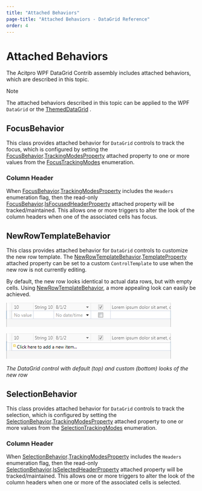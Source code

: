 ```yaml
---
title: "Attached Behaviors"
page-title: "Attached Behaviors - DataGrid Reference"
order: 4
---
```

# Attached Behaviors

The Acitpro WPF DataGrid Contrib assembly includes attached behaviors, which are described in this topic.

> [!NOTE]
> The attached behaviors described in this topic can be applied to the WPF `DataGrid` or the [ThemedDataGrid](xref:@ActiproUIRoot.Controls.DataGrid.ThemedDataGrid) .

## FocusBehavior

This class provides attached behavior for `DataGrid` controls to track the focus, which is configured by setting the [FocusBehavior](xref:@ActiproUIRoot.Controls.DataGrid.FocusBehavior).[TrackingModesProperty](xref:@ActiproUIRoot.Controls.DataGrid.FocusBehavior.TrackingModesProperty) attached property to one or more values from the [FocusTrackingModes](xref:@ActiproUIRoot.Controls.DataGrid.FocusTrackingModes) enumeration.

### Column Header

When [FocusBehavior](xref:@ActiproUIRoot.Controls.DataGrid.FocusBehavior).[TrackingModesProperty](xref:@ActiproUIRoot.Controls.DataGrid.FocusBehavior.TrackingModesProperty) includes the `Headers` enumeration flag, then the read-only [FocusBehavior](xref:@ActiproUIRoot.Controls.DataGrid.FocusBehavior).[IsFocusedHeaderProperty](xref:@ActiproUIRoot.Controls.DataGrid.FocusBehavior.IsFocusedHeaderProperty) attached property will be tracked/maintained. This allows one or more triggers to alter the look of the column headers when one of the associated cells has focus.

## NewRowTemplateBehavior

This class provides attached behavior for `DataGrid` controls to customize the new row template.  The [NewRowTemplateBehavior](xref:@ActiproUIRoot.Controls.DataGrid.NewRowTemplateBehavior).[TemplateProperty](xref:@ActiproUIRoot.Controls.DataGrid.NewRowTemplateBehavior.TemplateProperty) attached property can be set to a custom `ControlTemplate` to use when the new row is not currently editing.

By default, the new row looks identical to actual data rows, but with empty cells. Using [NewRowTemplateBehavior](xref:@ActiproUIRoot.Controls.DataGrid.NewRowTemplateBehavior), a more appealing look can easily be achieved.

![Screenshot](./images/datagrid-new-row-default.png)

![Screenshot](./images/datagrid-new-row-custom.png)

*The DataGrid control with default (top) and custom (bottom) looks of the new row*

## SelectionBehavior

This class provides attached behavior for `DataGrid` controls to track the selection, which is configured by setting the [SelectionBehavior](xref:@ActiproUIRoot.Controls.DataGrid.SelectionBehavior).[TrackingModesProperty](xref:@ActiproUIRoot.Controls.DataGrid.SelectionBehavior.TrackingModesProperty) attached property to one or more values from the [SelectionTrackingModes](xref:@ActiproUIRoot.Controls.DataGrid.SelectionTrackingModes) enumeration.

### Column Header

When [SelectionBehavior](xref:@ActiproUIRoot.Controls.DataGrid.SelectionBehavior).[TrackingModesProperty](xref:@ActiproUIRoot.Controls.DataGrid.SelectionBehavior.TrackingModesProperty) includes the `Headers` enumeration flag, then the read-only [SelectionBehavior](xref:@ActiproUIRoot.Controls.DataGrid.SelectionBehavior).[IsSelectedHeaderProperty](xref:@ActiproUIRoot.Controls.DataGrid.SelectionBehavior.IsSelectedHeaderProperty) attached property will be tracked/maintained. This allows one or more triggers to alter the look of the column headers when one or more of the associated cells is selected.
